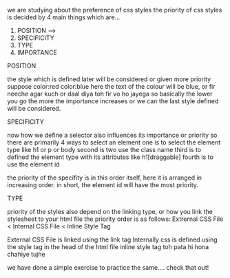 we are studying about the preference of css styles
the priority of css styles is decided by 4 main things which are...

1. POSITION -->
2. SPECIFICITY
3. TYPE
4. IMPORTANCE

POSITION

the style which is defined later will be considered or given more priority
suppose
color:red
color:blue
here the text of the colour will be blue, or fir neeche agar kuch or daal diya toh fir vo ho jayega
so basically the lower you go the more the importance increases or we can the last style defined will be considered.

SPECIFICITY

now how we define a selector also influences its importance or priority
so there are primarily 4 ways to select an element
one is to select the element type like h1 or p or body
second is two use the class name
third is to defined the element type with its attributes like h1[draggable]
fourth is to use the element id

the priority of the specifity is in this order itself, here it is arranged in increasing order.
in short, the element id will have the most priority.

TYPE

priority of the styles also depend on the linking type, or how you link the stylesheet to your html file
the priority order is as follows:
Extrernal CSS File < Internal CSS File < Inline Style Tag

External CSS File is linked using the link tag
Internally css is defined using the style tag in the head of the html file
inline style tag toh pata hi hona chahiye tujhe

we have done a simple exercise to practice the same....
check that out!
